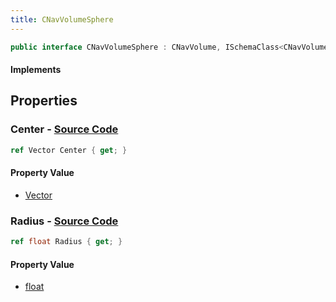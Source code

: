 ```yaml
---
title: CNavVolumeSphere
---
```


```csharp
public interface CNavVolumeSphere : CNavVolume, ISchemaClass<CNavVolume>, ISchemaClass<CNavVolumeSphere>, ISchemaField, ISchemaClass, INativeHandle
```

#### Implements

## Properties

### **Center** - [Source Code](https://github.com/swiftly-solution/swiftlys2/blob/main/managed/src/SwiftlyS2.Generated/Schemas/Interfaces/CNavVolumeSphere.cs#L16)

```csharp
ref Vector Center { get; }
```

#### Property Value

- [Vector](/docs/api/shared/natives/vector)

### **Radius** - [Source Code](https://github.com/swiftly-solution/swiftlys2/blob/main/managed/src/SwiftlyS2.Generated/Schemas/Interfaces/CNavVolumeSphere.cs#L18)

```csharp
ref float Radius { get; }
```

#### Property Value

- [float](https://learn.microsoft.com/dotnet/api/system.single)

